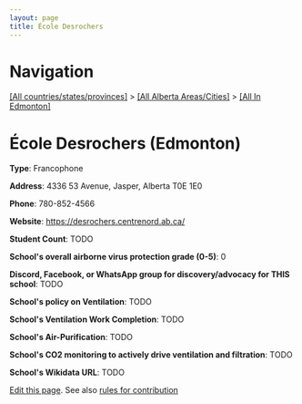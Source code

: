```yaml
---
layout: page
title: École Desrochers
---
```

# Navigation

[[All countries/states/provinces]](../../..) > [[All Alberta Areas/Cities]](../..) > [[All In Edmonton]](..)

# École Desrochers (Edmonton)

**Type**: Francophone

**Address**: 4336 53 Avenue, Jasper, Alberta T0E 1E0

**Phone**: 780-852-4566

**Website**: <https://desrochers.centrenord.ab.ca/>

**Student Count**: TODO

**School's overall airborne virus protection grade (0-5)**: 0

**Discord, Facebook, or WhatsApp group for discovery/advocacy for THIS school**: TODO

**School's policy on Ventilation**: TODO

**School's Ventilation Work Completion**: TODO

**School's Air-Purification**: TODO

**School's CO2 monitoring to actively drive ventilation and filtration**: TODO

**School's Wikidata URL**: TODO


[Edit this page](https://github.com/ventilate-schools/AB/edit/main/./Edmonton/École_Desrochers.md). See also [rules for contribution](../../../contribution-rules/)